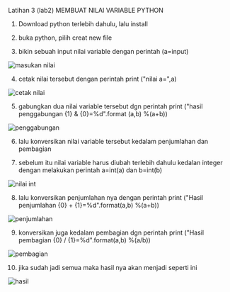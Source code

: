 Latihan 3  (lab2) 
MEMBUAT NILAI VARIABLE PYTHON

1. Download python terlebih dahulu, lalu install

2. buka python, pilih creat new file

3. bikin sebuah input nilai variable dengan perintah (a=input)

![masukan nilai](https://user-images.githubusercontent.com/115516758/196391088-3b3c1176-e435-423f-aafa-978b7b13c1f5.PNG)

4. cetak nilai tersebut dengan perintah print ("nilai a=",a)

![cetak nilai](https://user-images.githubusercontent.com/115516758/196391274-42d67fc3-4adb-49d0-8749-18e8f6e0e4f6.PNG)

5. gabungkan dua nilai variable tersebut dgn perintah 
  print ("hasil penggabungan {1} & {0}=%d".format (a,b) %(a+b))
  
  ![penggabungan](https://user-images.githubusercontent.com/115516758/196391387-c7fae5dd-af90-4b93-8425-2e3049a5410b.PNG)

6. lalu konversikan nilai variable tersebut kedalam penjumlahan dan pembagian

7. sebelum itu nilai variable harus diubah terlebih dahulu kedalan integer
dengan melakukan perintah a=int(a) dan b=int(b)

![nilai int](https://user-images.githubusercontent.com/115516758/196391457-aa428fe3-f09d-4953-93e5-e49dac1a1b4b.PNG)

8. lalu konversikan penjumlahan nya dengan perintah 
  print ("Hasil penjumlahan {0} + {1}=%d".format(a,b) %(a+b))
  
  ![penjumlahan](https://user-images.githubusercontent.com/115516758/196391528-918cdfab-e636-4eaf-ae13-40b3fe29c4bf.PNG)

9. konversikan juga kedalam pembagian dgn perintah 
  print ("Hasil pembagian {0} / {1}=%d".format(a,b) %(a/b))
  
  ![pembagian](https://user-images.githubusercontent.com/115516758/196391578-6ed58205-7d6f-4443-a21b-2e4dd2221230.PNG)

10. jika sudah jadi semua maka hasil nya akan menjadi seperti ini

![hasil](https://user-images.githubusercontent.com/115516758/196391770-b334739e-4e6b-44ed-b237-5647fc404940.PNG)


